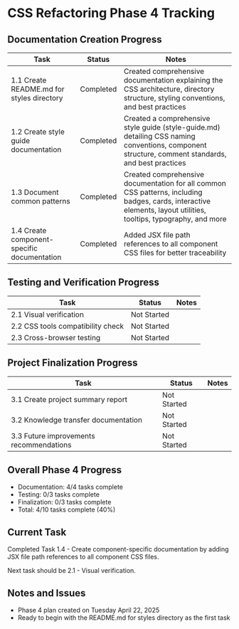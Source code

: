 # CSS Refactoring Phase 4 Tracking

## Documentation Creation Progress

| Task | Status | Notes |
|------|--------|-------|
| 1.1 Create README.md for styles directory | Completed | Created comprehensive documentation explaining the CSS architecture, directory structure, styling conventions, and best practices |
| 1.2 Create style guide documentation | Completed | Created a comprehensive style guide (style-guide.md) detailing CSS naming conventions, component structure, comment standards, and best practices |
| 1.3 Document common patterns | Completed | Created comprehensive documentation for all common CSS patterns, including badges, cards, interactive elements, layout utilities, tooltips, typography, and more |
| 1.4 Create component-specific documentation | Completed | Added JSX file path references to all component CSS files for better traceability |

## Testing and Verification Progress

| Task | Status | Notes |
|------|--------|-------|
| 2.1 Visual verification | Not Started | |
| 2.2 CSS tools compatibility check | Not Started | |
| 2.3 Cross-browser testing | Not Started | |

## Project Finalization Progress

| Task | Status | Notes |
|------|--------|-------|
| 3.1 Create project summary report | Not Started | |
| 3.2 Knowledge transfer documentation | Not Started | |
| 3.3 Future improvements recommendations | Not Started | |

## Overall Phase 4 Progress

- Documentation: 4/4 tasks complete
- Testing: 0/3 tasks complete
- Finalization: 0/3 tasks complete
- Total: 4/10 tasks complete (40%)

## Current Task

Completed Task 1.4 - Create component-specific documentation by adding JSX file path references to all component CSS files.

Next task should be 2.1 - Visual verification.

## Notes and Issues

- Phase 4 plan created on Tuesday April 22, 2025
- Ready to begin with the README.md for styles directory as the first task